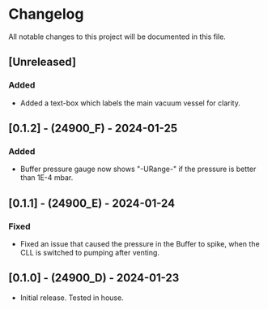 # Changelog

All notable changes to this project will be documented in this file.

## [Unreleased]
### Added
- Added a text-box which labels the main vacuum vessel for clarity.
## [0.1.2] - (24900_F) - 2024-01-25
### Added
- Buffer pressure gauge now shows "-URange-" if the pressure is better than 1E-4 mbar.
## [0.1.1] - (24900_E) - 2024-01-24
### Fixed
- Fixed an issue that caused the pressure in the Buffer to spike, when the CLL is switched to pumping after venting.
## [0.1.0] - (24900_D) - 2024-01-23
- Initial release. Tested in house.
